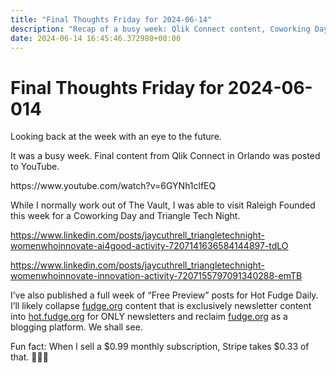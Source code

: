 ```yaml
---
title: "Final Thoughts Friday for 2024-06-14"
description: "Recap of a busy week: Qlik Connect content, Coworking Day, Triangle Tech Night, and Hot Fudge Daily updates. 🔥💼📈"
date: 2024-06-14 16:45:46.372980+00:00
---
```


<!-- buttondown-editor-mode: plaintext --><h1>Final Thoughts Friday for 2024-06-014</h1><p>Looking back at the week with an eye to the future.</p><p style="text-align: start">It was a busy week. Final content from Qlik Connect in Orlando was posted to YouTube.</p><p>https://www.youtube.com/watch?v=6GYNh1clfEQ</p><p>While I normally work out of The Vault, I was able to visit Raleigh Founded this week for a Coworking Day and Triangle Tech Night.</p><p><a target="_blank" rel="noopener noreferrer nofollow" href="https://www.linkedin.com/posts/jaycuthrell_triangletechnight-womenwhoinnovate-ai4good-activity-7207141636584144897-tdLO">https://www.linkedin.com/posts/jaycuthrell_triangletechnight-womenwhoinnovate-ai4good-activity-7207141636584144897-tdLO</a></p><p><a target="_blank" rel="noopener noreferrer nofollow" href="https://www.linkedin.com/posts/jaycuthrell_triangletechnight-womenwhoinnovate-innovation-activity-7207155797091340288-emTB">https://www.linkedin.com/posts/jaycuthrell_triangletechnight-womenwhoinnovate-innovation-activity-7207155797091340288-emTB</a></p><p>I’ve also published a full week of “Free Preview” posts for Hot Fudge Daily. I’ll likely collapse <a target="_blank" rel="noopener noreferrer nofollow" href="http://fudge.org">fudge.org</a> content that is exclusively newsletter content into <a target="_blank" rel="noopener noreferrer nofollow" href="http://hot.fudge.org">hot.fudge.org</a> for ONLY newsletters and reclaim <a target="_blank" rel="noopener noreferrer nofollow" href="http://fudge.org">fudge.org</a> as a blogging platform. We shall see.</p><p>Fun fact: When I sell a $0.99 monthly subscription, Stripe takes $0.33 of that. 🤯🧐💸</p><ol class="footnotes"></ol>